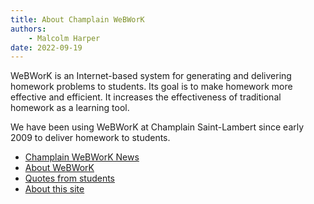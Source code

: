 ```yaml
---
title: About Champlain WeBWorK
authors:
    - Malcolm Harper
date: 2022-09-19
---
```


WeBWorK is an Internet-based system for generating and delivering homework problems to students.
Its goal is to make homework more effective and efficient.
It increases the effectiveness of traditional homework as a learning tool.

We have been using WeBWorK at Champlain Saint-Lambert since early 2009 to deliver homework to students.

* [Champlain WeBWorK News](about-news.md)
* [About WeBWorK](about-ww.md)
* [Quotes from students](about-quotes.md)
* [About this site](about-docs.md)
